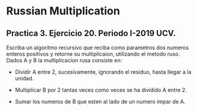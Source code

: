 # Russian Multiplication

## Practica 3. Ejercicio 20. Periodo I-2019 UCV.

Escriba un algoritmo recursivo que reciba como parametros dos numeros enteros positivos y retorne su multiplicaion, utilizando el metodo ruso. Dados A y B la multiplicacion rusa consiste en:

- Dividir A entre 2, sucesivamente, ignorando el residuo, hasta llegar a la unidad.

- Multiplicar B por 2 tantas veces como veces se ha dividido A entre 2.

- Sumar los numeros de B que esten al lado de un numero impar de A.

